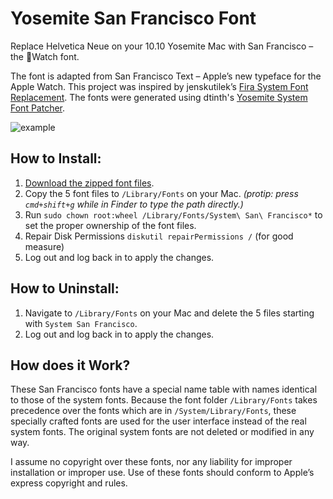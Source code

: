 # Yosemite San Francisco Font

Replace Helvetica Neue on your 10.10 Yosemite Mac with San Francisco – the Watch font.

The font is adapted from San Francisco Text – Apple’s new typeface for the Apple Watch. This project was inspired by jenskutilek’s [Fira System Font Replacement](https://github.com/jenskutilek/FiraSystemFontReplacement). The fonts were generated using dtinth's [Yosemite System Font Patcher](https://github.com/dtinth/YosemiteSystemFontPatcher).

![example](http://wellsosaur.us/Ybic/Example.png)

## How to Install:
1. [Download the zipped font files](https://raw.githubusercontent.com/wellsriley/YosemiteSanFranciscoFont/master/SystemSanFrancisco.zip).
2. Copy the 5 font files to `/Library/Fonts` on your Mac. *(protip: press `cmd+shift+g` while in Finder to type the path directly.)*
3. Run `sudo chown root:wheel /Library/Fonts/System\ San\ Francisco*` to set the proper ownership of the font files.
4. Repair Disk Permissions `diskutil repairPermissions /` (for good measure)
5. Log out and log back in to apply the changes.

## How to Uninstall:
1. Navigate to `/Library/Fonts` on your Mac and delete the 5 files starting with `System San Francisco`.
2. Log out and log back in to apply the changes.

## How does it Work?
These San Francisco fonts have a special name table with names identical to those of the system fonts. Because the font folder `/Library/Fonts` takes precedence over the fonts which are in `/System/Library/Fonts`, these specially crafted fonts are used for the user interface instead of the real system fonts. The original system fonts are not deleted or modified in any way.

I assume no copyright over these fonts, nor any liability for improper installation or improper use. Use of these fonts should conform to Apple’s express copyright and rules.
